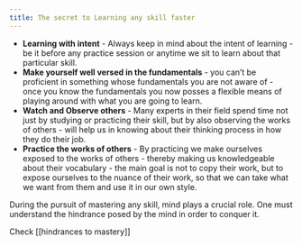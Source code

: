 ```yaml
---
title: The secret to Learning any skill faster
---
```


- **Learning with intent** - Always keep in mind about the intent of learning - be it before any practice session or anytime we sit to learn about that particular skill.
- **Make yourself well versed in the fundamentals** - you can’t be proficient in something whose fundamentals you are not aware of - once you know the fundamentals you now posses a flexible means of playing around with what you are going to learn.
- **Watch and Observe others** - Many experts in their field spend time not just by studying or practicing their skill, but by also observing the works of others - will help us in knowing about their thinking process in how they do their job.
- **Practice the works of others** - By practicing we make ourselves exposed to the works of others - thereby making us knowledgeable about their vocabulary - the main goal is not to copy their work, but to expose ourselves to the nuance of their work, so that we can take what we want from them and use it in our own style.


During the pursuit of mastering any skill, mind plays a crucial role.
One must understand the hindrance posed by the mind in order to conquer it.

Check [[hindrances to mastery]]